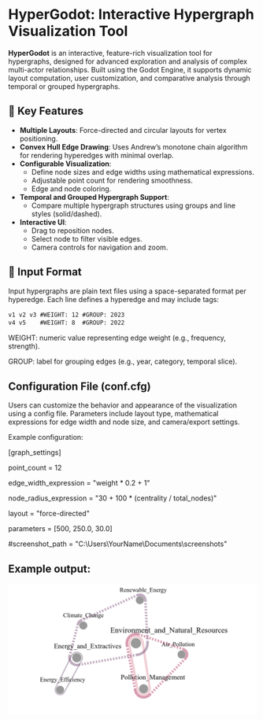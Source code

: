 # HyperGodot: Interactive Hypergraph Visualization Tool

**HyperGodot** is an interactive, feature-rich visualization tool for hypergraphs, designed for advanced exploration and analysis of complex multi-actor relationships. Built using the Godot Engine, it supports dynamic layout computation, user customization, and comparative analysis through temporal or grouped hypergraphs.

## 🧠 Key Features

- **Multiple Layouts**: Force-directed and circular layouts for vertex positioning.
- **Convex Hull Edge Drawing**: Uses Andrew’s monotone chain algorithm for rendering hyperedges with minimal overlap.
- **Configurable Visualization**:
  - Define node sizes and edge widths using mathematical expressions.
  - Adjustable point count for rendering smoothness.
  - Edge and node coloring.
- **Temporal and Grouped Hypergraph Support**:
  - Compare multiple hypergraph structures using groups and line styles (solid/dashed).
- **Interactive UI**:
  - Drag to reposition nodes.
  - Select node to filter visible edges.
  - Camera controls for navigation and zoom.

## 📁 Input Format

Input hypergraphs are plain text files using a space-separated format per hyperedge. Each line defines a hyperedge and may include tags:

```txt
v1 v2 v3 #WEIGHT: 12 #GROUP: 2023
v4 v5    #WEIGHT: 8  #GROUP: 2022
```
WEIGHT: numeric value representing edge weight (e.g., frequency, strength).

GROUP: label for grouping edges (e.g., year, category, temporal slice).

## Configuration File (conf.cfg)

Users can customize the behavior and appearance of the visualization using a config file. Parameters include layout type, mathematical expressions for edge width and node size, and camera/export settings.

Example configuration:

[graph_settings]

point_count = 12

edge_width_expression = "weight * 0.2 + 1"

node_radius_expression = "30 + 100 * (centrality / total_nodes)"

layout = "force-directed"

parameters = [500, 250.0, 30.0]

#screenshot_path = "C:\\Users\\YourName\\Documents\\screenshots"

## Example output:
	
![Alt text](example_h.png)
